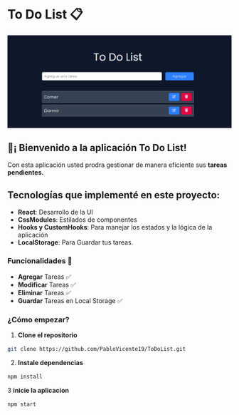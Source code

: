 # To Do List 📋

<p align="center">
  <img src="./public/app.png" alt="imagen de la aplicacion" >
</p>

## 👋¡ Bienvenido a la aplicación To Do List! 
Con esta aplicación usted prodra gestionar de manera eficiente sus **tareas pendientes.**


## Tecnologías que implementé en este proyecto:
  - **React**: Desarrollo de la UI
  - **CssModules**: Estilados de componentes
  - **Hooks y CustomHooks**: Para manejar los estados y la lógica de la aplicación
  - **LocalStorage**: Para Guardar tus tareas.

### Funcionalidades 🚀
  - **Agregar** Tareas :white_check_mark:
  - **Modificar** Tareas :white_check_mark:
  - **Eliminar** Tareas :white_check_mark:
  - **Guardar** Tareas en Local Storage :white_check_mark:

### ¿Cómo empezar?
1. **Clone el repositorio**
```bash
git clone https://github.com/PabloVicente19/ToDoList.git
```
2. **Instale dependencias**
```bash
npm install
```
3 **inicie la aplicacion**
```bash
npm start
```